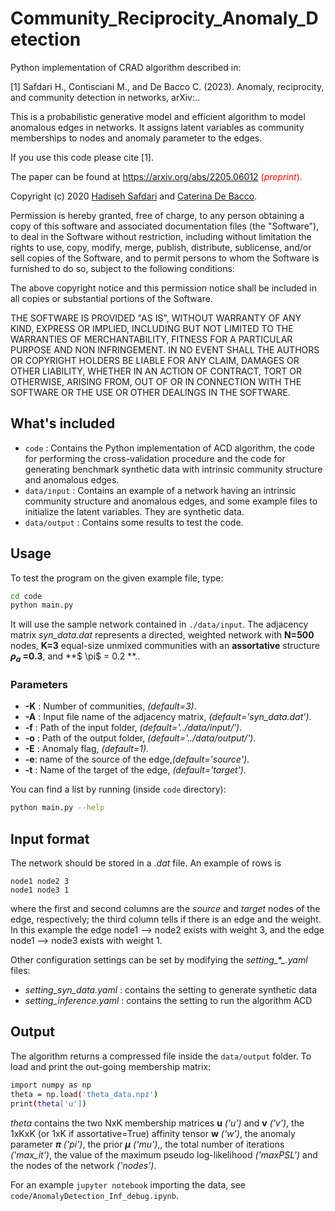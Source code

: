# Community_Reciprocity_Anomaly_Detection 
Python implementation of CRAD  algorithm described in:

[1] Safdari H.,  Contisciani M., and  De Bacco C. (2023). Anomaly, reciprocity, and community detection in networks, arXiv:..

 
This is a  probabilistic generative model and efficient algorithm to model anomalous edges in networks. It assigns latent variables as community memberships to nodes and anomaly parameter to the edges. <br>

If you use this code please cite [1].   

The paper can be found at <span style="color:red"> <https://arxiv.org/abs/2205.06012> (_preprint_).  

Copyright (c) 2020 [Hadiseh Safdari](https://github.com/hds-safdari) and [Caterina De Bacco](http://cdebacco.com).

Permission is hereby granted, free of charge, to any person obtaining a copy of this software and associated documentation files (the "Software"), to deal in the Software without restriction, including without limitation the rights to use, copy, modify, merge, publish, distribute, sublicense, and/or sell copies of the Software, and to permit persons to whom the Software is furnished to do so, subject to the following conditions:

The above copyright notice and this permission notice shall be included in all copies or substantial portions of the Software.

THE SOFTWARE IS PROVIDED "AS IS", WITHOUT WARRANTY OF ANY KIND, EXPRESS OR IMPLIED, INCLUDING BUT NOT LIMITED TO THE WARRANTIES OF MERCHANTABILITY, FITNESS FOR A PARTICULAR PURPOSE AND NON INFRINGEMENT. IN NO EVENT SHALL THE AUTHORS OR COPYRIGHT HOLDERS BE LIABLE FOR ANY CLAIM, DAMAGES OR OTHER LIABILITY, WHETHER IN AN ACTION OF CONTRACT, TORT OR OTHERWISE, ARISING FROM, OUT OF OR IN CONNECTION WITH THE SOFTWARE OR THE USE OR OTHER DEALINGS IN THE SOFTWARE.

## What's included
- `code` : Contains the Python implementation of ACD algorithm, the code for performing the cross-validation procedure and the code for generating benchmark synthetic data with intrinsic community structure and anomalous edges.
- `data/input` : Contains an example of a network having an intrinsic community structure and anomalous edges, and some example files to initialize the latent variables. They are synthetic data.
- `data/output` : Contains some results to test the code.


## Usage
To test the program on the given example file, type:   

```bash
cd code
python main.py
```

It will use the sample network contained in `./data/input`. The adjacency matrix *syn_data.dat* represents a directed, weighted network with **N=500** nodes, **K=3** equal-size unmixed communities with an **assortative** structure **$\rho_a$ =0.3**, and **$ \pi$ = 0.2 **.. 

### Parameters

- **-K** : Number of communities, *(default=3)*.
- **-A** : Input file name of the adjacency matrix, *(default='syn_data.dat')*.   
- **-f** : Path of the input folder, *(default='../data/input/')*.
- **-o** : Path of the output folder, *(default='../data/output/')*.
- **-E** : Anomaly flag, *(default=1)*.
- **-e**: name of the source of the edge,*(default='source')*.
- **-t** : Name of the target of the edge, *(default='target')*. 

You can find a list by running (inside `code` directory): 

```bash
python main.py --help
```

## Input format
The network should be stored in a *.dat* file. An example of rows is

`node1 node2 3` <br>
`node1 node3 1`

where the first and second columns are the _source_ and _target_ nodes of the edge, respectively; the third column tells if there is an edge and the weight. In this example the edge node1 --> node2 exists with weight 3, and the edge node1 --> node3 exists with weight 1.

Other configuration settings can be set by modifying the *setting\_\*_.yaml* files: 

- *setting\_syn_data.yaml* : contains the setting to generate synthetic data
- *setting\_inference.yaml* : contains the setting to run the algorithm ACD

## Output
The algorithm returns a compressed file inside the `data/output` folder. To load and print the out-going membership matrix:

```bash
import numpy as np  
theta = np.load('theta_data.npz')
print(theta['u'])
```

_theta_ contains the two NxK membership matrices **u** *('u')* and **v** *('v')*, the 1xKxK (or 1xK if assortative=True) affinity tensor **w** *('w')*, the anomaly parameter **$\pi$** *('pi')*, the prior **$\mu$** *('mu')*,, the total number of iterations *('max_it')*, the value of the maximum pseudo log-likelihood *('maxPSL')* and the nodes of the network *('nodes')*.  

For an example `jupyter notebook` importing the data, see `code/AnomalyDetection_Inf_debug.ipynb`.
